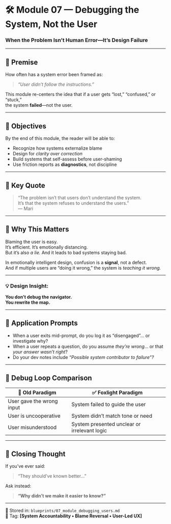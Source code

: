 # 🛠️ Module 07 — Debugging the System, Not the User  
### When the Problem Isn’t Human Error—It’s Design Failure

---

## 📍 Premise

How often has a system error been framed as:  
> *“User didn’t follow the instructions.”*

This module re-centers the idea that if a user gets “lost,” “confused,” or “stuck,”  
the system **failed**—not the user.

---

## 🎯 Objectives

By the end of this module, the reader will be able to:
- Recognize how systems externalize blame
- Design for *clarity over correction*
- Build systems that self-assess before user-shaming
- Use friction reports as **diagnostics**, not discipline

---

## 💬 Key Quote

> “The problem isn’t that users don’t understand the system.  
It’s that the system refuses to understand the users.”  
> — Mari

---

## 🧠 Why This Matters

Blaming the user is easy.  
It’s efficient. It’s emotionally distancing.  
But it’s also *a lie.* And it leads to bad systems staying bad.

In emotionally intelligent design, confusion is a **signal**, not a defect.  
And if multiple users are “doing it wrong,” the system is *teaching it wrong.*

---

### 💡 Design Insight:  
**You don’t debug the navigator.  
You rewrite the map.**

---

## 🧰 Application Prompts

- When a user exits mid-prompt, do you log it as “disengaged”… or investigate why?
- When a user repeats a question, do you assume *they’re wrong*… or that *your answer wasn’t right*?
- Do your dev notes include *“Possible system contributor to failure”?*

---

## 🧪 Debug Loop Comparison

| 🧪 Old Paradigm | ✅ Foxlight Paradigm |
|----------------|----------------------|
| User gave the wrong input | System failed to guide the user |
| User is uncooperative | System didn’t match tone or need |
| User misunderstood | System presented unclear or irrelevant logic |

---

## 🧭 Closing Thought

If you’ve ever said:  
> “They should’ve known better…”

Ask instead:  
> **“Why didn’t we make it easier to know?”**

---

🧠 Stored in: `blueprints/07_module_debugging_users.md`  
🔖 Tag: **[System Accountability • Blame Reversal • User-Led UX]**

